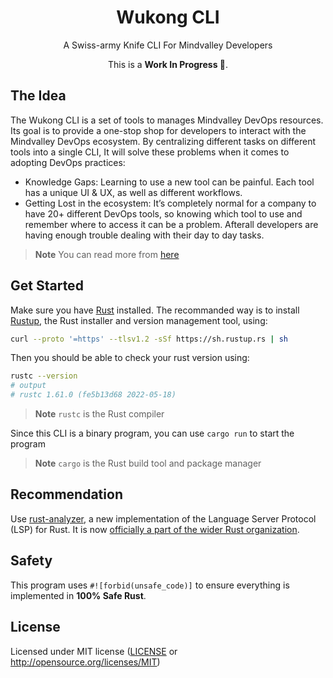 <p align="center">
  <h1 align="center">
    Wukong CLI
  </h1>
</p>

<p align="center">A Swiss-army Knife CLI For Mindvalley Developers</p>

<p align="center">This is a <strong>Work In Progress 🚧</strong>.</p>

## The Idea
The Wukong CLI is a set of tools to manages Mindvalley DevOps resources. Its goal is to provide a one-stop shop for developers to interact with the Mindvalley DevOps ecosystem. By centralizing different tasks on different tools into a single CLI, It will solve these problems when it comes to adopting DevOps practices:  
- Knowledge Gaps: Learning to use a new tool can be painful. Each tool has a unique UI & UX, as well as different workflows. 
- Getting Lost in the ecosystem: It’s completely normal for a company to have 20+ different DevOps tools, so knowing which tool to use and remember where to access it can be a problem. Afterall developers are having enough trouble dealing with their day to day tasks. 

> **Note**
> You can read more from [here](https://mindvalley.atlassian.net/wiki/spaces/PXP/pages/450396161/PD2+-+A+Swiss-army+Knife+CLI+For+Mindvalley+Developers)

## Get Started
Make sure you have [Rust](https://www.rust-lang.org/) installed. The recommanded way is to install [Rustup](https://www.rust-lang.org/learn/get-started), the Rust installer and version management tool, using:
```bash
curl --proto '=https' --tlsv1.2 -sSf https://sh.rustup.rs | sh
```
Then you should be able to check your rust version using:
```bash
rustc --version
# output
# rustc 1.61.0 (fe5b13d68 2022-05-18)
```
> **Note**
> `rustc` is the Rust compiler

Since this CLI is a binary program, you can use `cargo run` to start the program
> **Note**
> `cargo` is the Rust build tool and package manager

## Recommendation
Use [rust-analyzer](https://rust-analyzer.github.io/), a new implementation of the Language Server Protocol (LSP) for Rust. 
It is now [officially a part of the wider Rust organization](https://blog.rust-lang.org/2022/02/21/rust-analyzer-joins-rust-org.html).

## Safety
This program uses `#![forbid(unsafe_code)]` to ensure everything is implemented in **100% Safe Rust**.

## License

Licensed under MIT license ([LICENSE](LICENSE) or http://opensource.org/licenses/MIT)